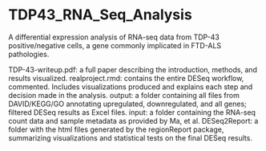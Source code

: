 # TDP43_RNA_Seq_Analysis
A differential expression analysis of RNA-seq data from TDP-43 positive/negative cells, a gene commonly implicated in FTD-ALS pathologies.

TDP-43-writeup.pdf: a full paper describing the introduction, methods, and results visualized. 
realproject.rmd: contains the entire DESeq workflow, commented. Includes visualizations produced and explains each step and decision made in the analysis.
output: a folder containing all files from DAVID/KEGG/GO annotating upregulated, downregulated, and all genes; filtered DESeq results as Excel files.
input: a folder containing the RNA-seq count data and sample metadata as provided by Ma, et al.
DESeq2Report: a folder with the html files generated by the regionReport package, summarizing visualizations and statistical tests on the final DESeq results.
